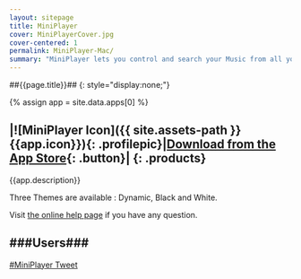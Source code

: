 ```yaml
---
layout: sitepage
title: MiniPlayer
cover: MiniPlayerCover.jpg
cover-centered: 1
permalink: MiniPlayer-Mac/
summary: "MiniPlayer lets you control and search your Music from all your favorite services. You will love to listen your Music thanks to its simple and beautiful Design."
---
```

##{{page.title}}##
{: style="display:none;"}

{% assign app = site.data.apps[0] %}


|![MiniPlayer Icon]({{ site.assets-path }}{{app.icon}}){: .profilepic}|[Download from the App Store](https://itunes.apple.com/us/app/miniplayer/id931202332?l=it&ls=1&mt=12){: .button}|
{: .products}
-------
{{app.description}}

Three Themes are available : Dynamic, Black and White.  

Visit [the online help page](http://blog.mpow.it/MiniPlayer-Mac-Help) if you have any question. 

###Users###
---------
<div class="twittertimeline">
<a class="twitter-timeline" href="https://twitter.com/hashtag/MiniPlayer" data-widget-id="341248617748758528">#MiniPlayer Tweet</a>
<script>!function(d,s,id){var js,fjs=d.getElementsByTagName(s)[0],p=/^http:/.test(d.location)?'http':'https';if(!d.getElementById(id)){js=d.createElement(s);js.id=id;js.src=p+"://platform.twitter.com/widgets.js";fjs.parentNode.insertBefore(js,fjs);}}(document,"script","twitter-wjs");</script>
</div>

